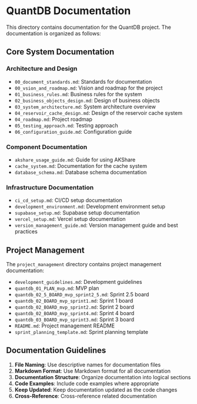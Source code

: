 # QuantDB Documentation

This directory contains documentation for the QuantDB project. The documentation is organized as follows:

## Core System Documentation

### Architecture and Design

- `00_document_standards.md`: Standards for documentation
- `00_vsion_and_roadmap.md`: Vision and roadmap for the project
- `01_business_rules.md`: Business rules for the system
- `02_business_objects_design.md`: Design of business objects
- `03_system_architecture.md`: System architecture overview
- `04_reservoir_cache_design.md`: Design of the reservoir cache system
- `04_roadmap.md`: Project roadmap
- `05_testing_approach.md`: Testing approach
- `06_configuration_guide.md`: Configuration guide

### Component Documentation

- `akshare_usage_guide.md`: Guide for using AKShare
- `cache_system.md`: Documentation for the cache system
- `database_schema.md`: Database schema documentation

### Infrastructure Documentation

- `ci_cd_setup.md`: CI/CD setup documentation
- `development_environment.md`: Development environment setup
- `supabase_setup.md`: Supabase setup documentation
- `vercel_setup.md`: Vercel setup documentation
- `version_management_guide.md`: Version management guide and best practices

## Project Management

The `project_management` directory contains project management documentation:

- `development_guidelines.md`: Development guidelines
- `quantdb_01_PLAN_mvp.md`: MVP plan
- `quantdb_02_5_BOARD_mvp_sprint2_5.md`: Sprint 2.5 board
- `quantdb_02_BOARD_mvp_sprint1.md`: Sprint 1 board
- `quantdb_02_BOARD_mvp_sprint2.md`: Sprint 2 board
- `quantdb_02_BOARD_mvp_sprint4.md`: Sprint 4 board
- `quantdb_03_BOARD_mvp_sprint3.md`: Sprint 3 board
- `README.md`: Project management README
- `sprint_planning_template.md`: Sprint planning template

## Documentation Guidelines

1. **File Naming**: Use descriptive names for documentation files
2. **Markdown Format**: Use Markdown format for all documentation
3. **Documentation Structure**: Organize documentation into logical sections
4. **Code Examples**: Include code examples where appropriate
5. **Keep Updated**: Keep documentation updated as the code changes
6. **Cross-Reference**: Cross-reference related documentation
